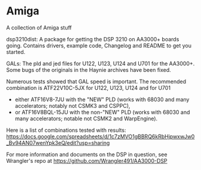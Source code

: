 # Amiga
A collection of Amiga stuff

dsp3210dist: A package for getting the DSP 3210 on AA3000+ boards going. Contains drivers, example code, Changelog and README to get you started.

GALs: The pld and jed files for U122, U123, U124 and U701 for the AA3000+. Some bugs of the originals in the Haynie archives have been fixed. 

Numerous tests showed that GAL speed is important. The recommended combination is ATF22V10C-5JX for U122, U123, U124 and for U701 
- either ATF16V8-7JU with the "NEW" PLD (works with 68030 and many accelerators; notably not CSMK3 and CSPPC), 
- or ATF16V8BQL-15JU with the non-"NEW" PLD (works with 68030 and many accelerators; notable not CSMK2 and WarpEngine).

Here is a list of combinations tested with results:
https://docs.google.com/spreadsheets/d/1c7zMVO1gBBRQ6kRbHjpwxwJw0_Bv94AN07wenYpk3eQ/edit?usp=sharing

For more information and documents on the DSP in question, see Wrangler's repo at https://github.com/Wrangler491/AA3000-DSP
